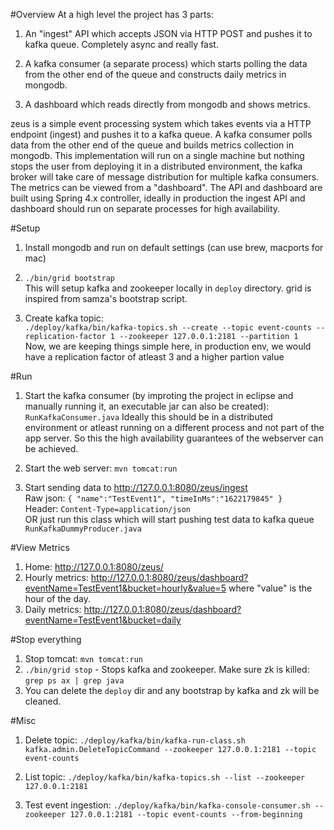 #Overview
At a high level the project has 3 parts:

1. An "ingest" API which accepts JSON via HTTP POST and pushes it to kafka queue. Completely async and really fast.

2. A kafka consumer (a separate process) which starts polling the data from the other end of the queue and constructs daily metrics in mongodb.

3. A dashboard which reads directly from mongodb and shows metrics.


zeus is a simple event processing system which takes events via a HTTP endpoint (ingest) and pushes it to a kafka queue. A kafka consumer polls data from the other end of the queue and builds metrics collection in mongodb. This implementation will run on a single machine but nothing stops the user from deploying it in a distributed environment, the kafka broker will take care of message distribution for multiple kafka consumers.
The metrics can be viewed from a "dashboard". The API and dashboard are built using Spring 4.x controller, ideally in production the ingest API and dashboard should run on separate processes for high availability.


#Setup
1. Install mongodb and run on default settings (can use brew, macports for mac)

2. `./bin/grid bootstrap`  
This will setup kafka and zookeeper locally in `deploy` directory. grid is inspired from samza's bootstrap script.

3. Create kafka topic:  
`./deploy/kafka/bin/kafka-topics.sh --create --topic event-counts --replication-factor 1 --zookeeper 127.0.0.1:2181 --partition 1`  
Now, we are keeping things simple here, in production env, we would have a replication factor of atleast 3 and a higher partion value

#Run
1. Start the kafka consumer (by improting the project in eclipse and manually running it, an executable jar can also be created):  
`RunKafkaConsumer.java`
Ideally this should be in a distributed environment or atleast running on a different process and not part of the app server. So this the high availability guarantees of the webserver can be achieved.

2. Start the web server: `mvn tomcat:run`

3. Start sending data to http://127.0.0.1:8080/zeus/ingest  
Raw json: `{ "name":"TestEvent1", "timeInMs":"1622179845" }`  
Header: `Content-Type=application/json`  
OR just run this class which will start pushing test data to kafka queue
`RunKafkaDummyProducer.java`




#View Metrics
1. Home: http://127.0.0.1:8080/zeus/
2. Hourly metrics: http://127.0.0.1:8080/zeus/dashboard?eventName=TestEvent1&bucket=hourly&value=5
where "value" is the hour of the day.
3. Daily metrics: http://127.0.0.1:8080/zeus/dashboard?eventName=TestEvent1&bucket=daily


#Stop everything
1. Stop tomcat: `mvn tomcat:run`
2. `./bin/grid stop` - Stops kafka and zookeeper. Make sure zk is killed: `grep ps ax | grep java`
3. You can delete the `deploy` dir and any bootstrap by kafka and zk will be cleaned.


#Misc

1. Delete topic:
`./deploy/kafka/bin/kafka-run-class.sh kafka.admin.DeleteTopicCommand --zookeeper 127.0.0.1:2181 --topic event-counts`

2. List topic:
`./deploy/kafka/bin/kafka-topics.sh --list --zookeeper 127.0.0.1:2181`

3. Test event ingestion:
`./deploy/kafka/bin/kafka-console-consumer.sh --zookeeper 127.0.0.1:2181 --topic event-counts --from-beginning`
